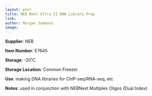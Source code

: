 ```yaml
---
layout: post 
title: NEB Next Ultra II DNA Library Prep
link: 
author: Morgan Sammons
image: 
---
```


**Supplier**: NEB

**Item Number**: E7645

**Storage**: -20˚C

**Storage Location**: Common Freezer

**Use**: making DNA libraries for ChIP-seq/RNA-seq, etc

**Notes**: used in conjunction with NEBNext Multiplex Oligos (Dual Index)


